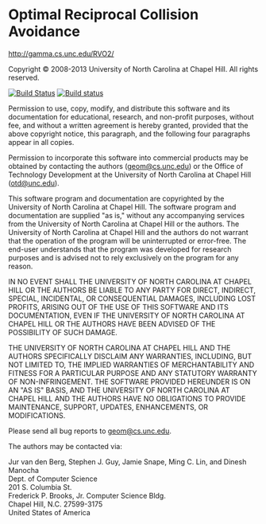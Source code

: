 Optimal Reciprocal Collision Avoidance
======================================

<http://gamma.cs.unc.edu/RVO2/>

Copyright &copy; 2008-2013 University of North Carolina at Chapel Hill. All
rights reserved.

[![Build Status](https://travis-ci.org/snape/RVO2.svg?branch=master)](https://travis-ci.org/snape/RVO2)
[![Build status](https://ci.appveyor.com/api/projects/status/0nyp7y4di8x1gh9o/branch/master?svg=true)](https://ci.appveyor.com/project/snape/rvo2)

Permission to use, copy, modify, and distribute this software and its
documentation for educational, research, and non-profit purposes, without fee,
and without a written agreement is hereby granted, provided that the above
copyright notice, this paragraph, and the following four paragraphs appear in
all copies.

Permission to incorporate this software into commercial products may be obtained
by contacting the authors ([geom@cs.unc.edu](mailto:geom@cs.unc.edu)) or the
Office of Technology Development at the University of North Carolina at Chapel
Hill ([otd@unc.edu](mailto:otd@unc.edu)).

This software program and documentation are copyrighted by the University of
North Carolina at Chapel Hill. The software program and documentation are
supplied "as is," without any accompanying services from the University of North
Carolina at Chapel Hill or the authors. The University of North Carolina at
Chapel Hill and the authors do not warrant that the operation of the program
will be uninterrupted or error-free. The end-user understands that the program
was developed for research purposes and is advised not to rely exclusively on
the program for any reason.

IN NO EVENT SHALL THE UNIVERSITY OF NORTH CAROLINA AT CHAPEL HILL OR THE AUTHORS
BE LIABLE TO ANY PARTY FOR DIRECT, INDIRECT, SPECIAL, INCIDENTAL, OR
CONSEQUENTIAL DAMAGES, INCLUDING LOST PROFITS, ARISING OUT OF THE USE OF THIS
SOFTWARE AND ITS DOCUMENTATION, EVEN IF THE UNIVERSITY OF NORTH CAROLINA AT
CHAPEL HILL OR THE AUTHORS HAVE BEEN ADVISED OF THE POSSIBILITY OF SUCH DAMAGE.

THE UNIVERSITY OF NORTH CAROLINA AT CHAPEL HILL AND THE AUTHORS SPECIFICALLY
DISCLAIM ANY WARRANTIES, INCLUDING, BUT NOT LIMITED TO, THE IMPLIED WARRANTIES
OF MERCHANTABILITY AND FITNESS FOR A PARTICULAR PURPOSE AND ANY STATUTORY
WARRANTY OF NON-INFRINGEMENT. THE SOFTWARE PROVIDED HEREUNDER IS ON AN "AS IS"
BASIS, AND THE UNIVERSITY OF NORTH CAROLINA AT CHAPEL HILL AND THE AUTHORS HAVE
NO OBLIGATIONS TO PROVIDE MAINTENANCE, SUPPORT, UPDATES, ENHANCEMENTS, OR
MODIFICATIONS.

Please send all bug reports to [geom@cs.unc.edu](mailto:geom@cs.unc.edu).

The authors may be contacted via:

Jur van den Berg, Stephen J. Guy, Jamie Snape, Ming C. Lin, and Dinesh Manocha  
Dept. of Computer Science  
201 S. Columbia St.  
Frederick P. Brooks, Jr. Computer Science Bldg.  
Chapel Hill, N.C. 27599-3175  
United States of America
